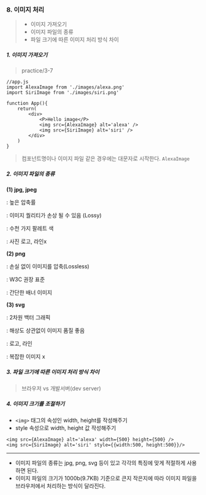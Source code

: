 ### 8. 이미지 처리 

> * 이미지 가져오기 
> * 이미지 파일의 종류 
> * 파일 크기에 따른 이미지 처리 방식 차이

##### 1. 이미지 가져오기 

> practice/3-7

```react
//app.js
import AlexaImage from './images/alexa.png'
import SiriImage from './images/siri.png'

function App(){
    return(
    	<div>
        	<P>Hello image</P>
            <img src={AlexaImage} alt='alexa' />
            <img src={SiriImage} alt='siri' />
        </div>
    )
}
```

> 컴포넌트명이나 이미지 파일 같은 경우에는 대문자로 시작한다. `AlexaImage` 



##### 2. 이미지 파일의 종류 

**(1) jpg, jpeg**

: 높은 압축률

: 이미지 퀄리티가 손상 될 수 있음 (Lossy)

: 수천 가지 팔레트 색

: 사진 로고, 라인x



**(2) png**

: 손실 없이 이미지를 압축(Lossless)

: W3C 권장 표준 

: 간단한 배너 이미지 



**(3) svg**

: 2차원 백터 그래픽 

: 해상도 상관없이 이미지 품질 좋음 

: 로고, 라인

: 복잡한 이미지 x



##### 3. 파일 크기에 따른 이미지 처리 방식 차이

> 브라우저 vs 개발서버(dev server)



##### 4.  이미지 크기를 조절하기 

* `<img>` 태그의 속성인 width, height를 작성해주기 
* style 속성으로 width, height 값 작성해주기 

```react
<img src={AlexaImage} alt='alexa' width={500} height={500} />
<img src={SiriImage} alt='siri' style={{width:500, height:500}}/>
```



---



* 이미지 파일의 종류는 jpg, png, svg 등이 있고 각각의 특징에 맞게 적절하게 사용하면 된다. 
* 이미지 파일의 크기가 1000b(9.7KB) 기준으로 큰지 작은지에 따라 이미지 파일을 브라우저에서 처리하는 방식이 달라진다. 
